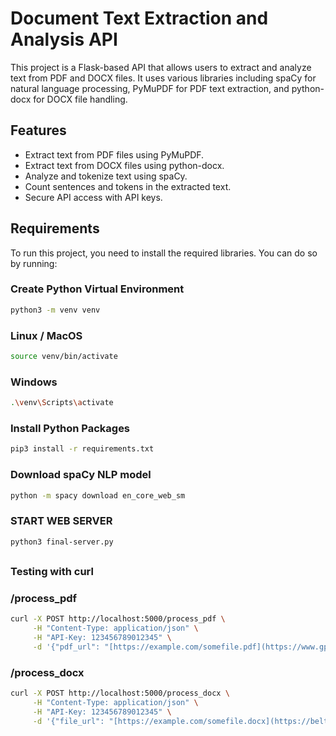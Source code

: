# Document Text Extraction and Analysis API

This project is a Flask-based API that allows users to extract and analyze text from PDF and DOCX files. It uses various libraries including spaCy for natural language processing, PyMuPDF for PDF text extraction, and python-docx for DOCX file handling.

## Features

- Extract text from PDF files using PyMuPDF.
- Extract text from DOCX files using python-docx.
- Analyze and tokenize text using spaCy.
- Count sentences and tokens in the extracted text.
- Secure API access with API keys.

## Requirements

To run this project, you need to install the required libraries. You can do so by running:

### Create Python Virtual Environment
```bash
python3 -m venv venv
```

### Linux / MacOS
```bash
source venv/bin/activate
```

### Windows
```bash
.\venv\Scripts\activate
```

### Install Python Packages
```bash
pip3 install -r requirements.txt
```

### Download spaCy NLP model
```bash
python -m spacy download en_core_web_sm
```


### START WEB SERVER
```bash
python3 final-server.py
```
##

### Testing with curl

### /process_pdf 
```bash
curl -X POST http://localhost:5000/process_pdf \
     -H "Content-Type: application/json" \
     -H "API-Key: 123456789012345" \
     -d '{"pdf_url": "[https://example.com/somefile.pdf](https://www.gpo.gov/fdsys/pkg/FR-2019-01-31/pdf/2019-00489.pdf)"}'
```

### /process_docx
```bash
curl -X POST http://localhost:5000/process_docx \
     -H "Content-Type: application/json" \
     -H "API-Key: 123456789012345" \
     -d '{"file_url": "[https://example.com/somefile.docx](https://belto.site/static_resources/file-download/Essay.docx)"}'
```
